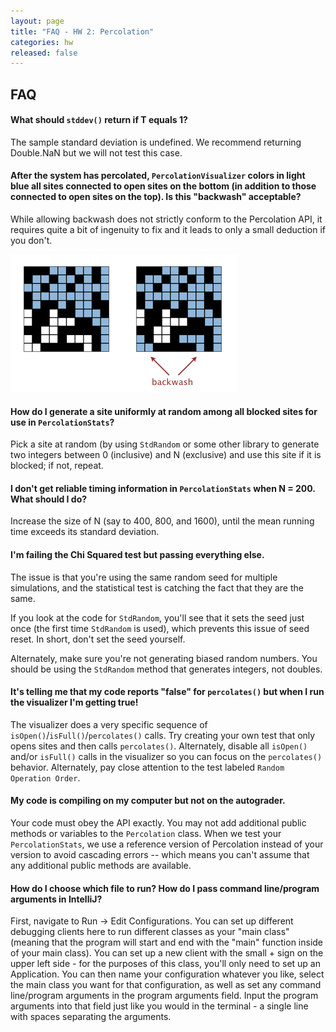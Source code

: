 ```yaml
---
layout: page
title: "FAQ - HW 2: Percolation"
categories: hw
released: false
---
```


## FAQ

#### What should `stddev()` return if T equals 1?

The sample standard deviation is undefined. We recommend returning Double.NaN but we will not test this case.

#### After the system has percolated, `PercolationVisualizer` colors in light blue all sites connected to open sites on the bottom (in addition to those connected to open sites on the top). Is this "backwash" acceptable?

While allowing backwash does not strictly conform to the Percolation API, it requires quite a bit of ingenuity to fix and it leads to only a small deduction if you don't.

![percolation](images/percolation-backwash.png)

[//]: # "If you are well and truly stuck, you can read the [hints for solving backwash](hints.md)."

#### How do I generate a site uniformly at random among all blocked sites for use in `PercolationStats`?

Pick a site at random (by using `StdRandom` or some other library to generate two integers between 0 (inclusive) and N (exclusive) and use this site if it is blocked; if not, repeat.

#### I don't get reliable timing information in `PercolationStats` when N = 200. What should I do?

Increase the size of N (say to 400, 800, and 1600), until the mean running time exceeds its standard deviation.

#### I'm failing the Chi Squared test but passing everything else.

The issue is that you're using the same random seed for multiple simulations, and the statistical test is catching the fact that they are the same.

If you look at the code for `StdRandom`, you'll see that it sets the seed just once (the first time `StdRandom` is used), which prevents this issue of seed reset. In short, don't set the seed yourself.

Alternately, make sure you're not generating biased random numbers. You should be using the `StdRandom` method that generates integers, not doubles.

#### It's telling me that my code reports "false" for `percolates()` but when I run the visualizer I'm getting true!

The visualizer does a very specific sequence of `isOpen()`/`isFull()`/`percolates()` calls. Try creating your own test that only opens sites and then calls `percolates()`. Alternately, disable all `isOpen()` and/or `isFull()` calls in the visualizer so you can focus on the `percolates()` behavior. Alternately, pay close attention to the test labeled `Random Operation Order`.

#### My code is compiling on my computer but not on the autograder.

Your code must obey the API exactly. You may not add additional public methods or variables to the `Percolation` class. When we test your `PercolationStats`, we use a reference version of Percolation instead of your version to avoid cascading errors -- which means you can't assume that any additional public methods are available.

#### How do I choose which file to run? How do I pass command line/program arguments in IntelliJ?

First, navigate to Run -> Edit Configurations. You can set up different debugging clients here to run different classes as your "main class" (meaning that the program will start and end with the "main" function inside of your main class). You can set up a new client with the small + sign on the upper left side - for the purposes of this class, you'll only need to set up an Application. You can then name your configuration whatever you like, select the main class you want for that configuration, as well as set any command line/program arguments in the program arguments field. Input the program arguments into that field just like you would in the terminal - a single line with spaces separating the arguments.
